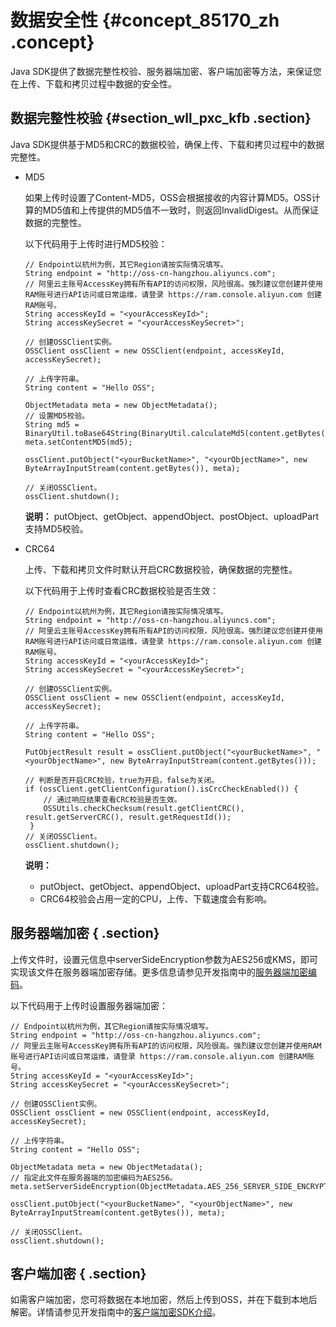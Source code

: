 # 数据安全性 {#concept_85170_zh .concept}

Java SDK提供了数据完整性校验、服务器端加密、客户端加密等方法，来保证您在上传、下载和拷贝过程中数据的安全性。

## 数据完整性校验 {#section_wll_pxc_kfb .section}

Java SDK提供基于MD5和CRC的数据校验，确保上传、下载和拷贝过程中的数据完整性。

-   MD5

    如果上传时设置了Content-MD5，OSS会根据接收的内容计算MD5。OSS计算的MD5值和上传提供的MD5值不一致时，则返回InvalidDigest。从而保证数据的完整性。

    以下代码用于上传时进行MD5校验：

    ```language-java
    // Endpoint以杭州为例，其它Region请按实际情况填写。
    String endpoint = "http://oss-cn-hangzhou.aliyuncs.com";
    // 阿里云主账号AccessKey拥有所有API的访问权限，风险很高。强烈建议您创建并使用RAM账号进行API访问或日常运维，请登录 https://ram.console.aliyun.com 创建RAM账号。
    String accessKeyId = "<yourAccessKeyId>";
    String accessKeySecret = "<yourAccessKeySecret>";
    
    // 创建OSSClient实例。
    OSSClient ossClient = new OSSClient(endpoint, accessKeyId, accessKeySecret);
    
    // 上传字符串。
    String content = "Hello OSS";
    
    ObjectMetadata meta = new ObjectMetadata();
    // 设置MD5校验。
    String md5 = BinaryUtil.toBase64String(BinaryUtil.calculateMd5(content.getBytes()));
    meta.setContentMD5(md5);
    
    ossClient.putObject("<yourBucketName>", "<yourObjectName>", new ByteArrayInputStream(content.getBytes()), meta);
    
    // 关闭OSSClient。
    ossClient.shutdown();
    
    ```

    **说明：** putObject、getObject、appendObject、postObject、uploadPart支持MD5校验。

-   CRC64

    上传、下载和拷贝文件时默认开启CRC数据校验，确保数据的完整性。

    以下代码用于上传时查看CRC数据校验是否生效：

    ```language-java
    // Endpoint以杭州为例，其它Region请按实际情况填写。
    String endpoint = "http://oss-cn-hangzhou.aliyuncs.com";
    // 阿里云主账号AccessKey拥有所有API的访问权限，风险很高。强烈建议您创建并使用RAM账号进行API访问或日常运维，请登录 https://ram.console.aliyun.com 创建RAM账号。
    String accessKeyId = "<yourAccessKeyId>";
    String accessKeySecret = "<yourAccessKeySecret>";
    
    // 创建OSSClient实例。
    OSSClient ossClient = new OSSClient(endpoint, accessKeyId, accessKeySecret);
    
    // 上传字符串。
    String content = "Hello OSS";
    
    PutObjectResult result = ossClient.putObject("<yourBucketName>", "<yourObjectName>", new ByteArrayInputStream(content.getBytes()));
    
    // 判断是否开启CRC校验，true为开启，false为关闭。
    if (ossClient.getClientConfiguration().isCrcCheckEnabled()) {
    	// 通过响应结果查看CRC校验是否生效。
        OSSUtils.checkChecksum(result.getClientCRC(), result.getServerCRC(), result.getRequestId());
     }
    // 关闭OSSClient。
    ossClient.shutdown();
    
    ```

    **说明：** 

    -   putObject、getObject、appendObject、uploadPart支持CRC64校验。
    -   CRC64校验会占用一定的CPU，上传、下载速度会有影响。

## 服务器端加密 { .section}

上传文件时，设置元信息中serverSideEncryption参数为AES256或KMS，即可实现该文件在服务器端加密存储。更多信息请参见开发指南中的[服务器端加密编码](../../../../cn.zh-CN/开发指南/安全管理/服务器端加密编码.md#)。

以下代码用于上传时设置服务器端加密：

```language-java
// Endpoint以杭州为例，其它Region请按实际情况填写。
String endpoint = "http://oss-cn-hangzhou.aliyuncs.com";
// 阿里云主账号AccessKey拥有所有API的访问权限，风险很高。强烈建议您创建并使用RAM账号进行API访问或日常运维，请登录 https://ram.console.aliyun.com 创建RAM账号。
String accessKeyId = "<yourAccessKeyId>";
String accessKeySecret = "<yourAccessKeySecret>";

// 创建OSSClient实例。
OSSClient ossClient = new OSSClient(endpoint, accessKeyId, accessKeySecret);

// 上传字符串。
String content = "Hello OSS";

ObjectMetadata meta = new ObjectMetadata();
// 指定此文件在服务器端的加密编码为AES256。
meta.setServerSideEncryption(ObjectMetadata.AES_256_SERVER_SIDE_ENCRYPTION);

ossClient.putObject("<yourBucketName>", "<yourObjectName>", new ByteArrayInputStream(content.getBytes()), meta);

// 关闭OSSClient。
ossClient.shutdown();

```

## 客户端加密 { .section}

如需客户端加密，您可将数据在本地加密，然后上传到OSS，并在下载到本地后解密。详情请参见开发指南中的[客户端加密SDK介绍](https://help.aliyun.com/document_detail/73332.html)。

